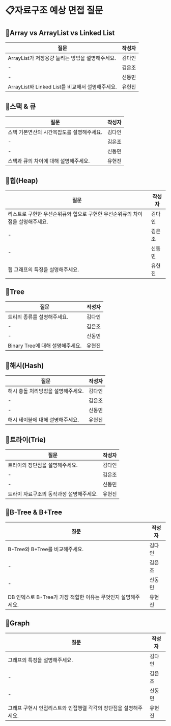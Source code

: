 # 📋자료구조 예상 면접 질문

## 📍Array vs ArrayList vs Linked List
질문|작성자|
---|---- |
ArrayList가 저장용량 늘리는 방법을 설명해주세요. | 김다인 |
-| 김은조 |
-| 신동민 |
ArrayList와 Linked List를 비교해서 설명해주세요. | 유현진 |


## 📍스택 & 큐
질문|작성자|
---|---- |
스택 기본연산의 시간복잡도를 설명해주세요. | 김다인 |
-| 김은조 |
-| 신동민 |
스택과 큐의 차이에 대해 설명해주세요. | 유현진 |

## 📍힙(Heap)
질문|작성자|
---|---- |
리스트로 구현한 우선순위큐와 힙으로 구현한 우선순위큐의 차이점을 설명해주세요. | 김다인 |
-| 김은조 |
-| 신동민 |
힙 그래프의 특징을 설명해주세요. | 유현진 |

## 📍Tree
질문|작성자|
---|---- |
트리의 종류를 설명해주세요. | 김다인 |
-| 김은조 |
-| 신동민 |
Binary Tree에 대해 설명해주세요. | 유현진 |

## 📍해시(Hash)
질문|작성자|
---|---- |
해시 충돌 처리방법을 설명해주세요. | 김다인 |
-| 김은조 |
-| 신동민 |
해시 테이블에 대해 설명해주세요. | 유현진 |

## 📍트라이(Trie)
질문|작성자|
---|---- |
트라이의 장단점을 설명해주세요. | 김다인 |
-| 김은조 |
-| 신동민 |
트라이 자료구조의 동작과정 설명해주세요. | 유현진 |

## 📍B-Tree & B+Tree
질문|작성자|
---|---- |
B-Tree와 B+Tree를 비교해주세요. | 김다인 |
-| 김은조 |
-| 신동민 |
DB 인덱스로 B-Tree가 가장 적합한 이유는 무엇인지 설명해주세요. | 유현진 |

## 📍Graph
질문|작성자|
---|---- |
그래프의 특징을 설명해주세요. | 김다인 |
-| 김은조 |
-| 신동민 |
그래프 구현시 인접리스트와 인접행렬 각각의 장단점을 설명해주세요. | 유현진 |
